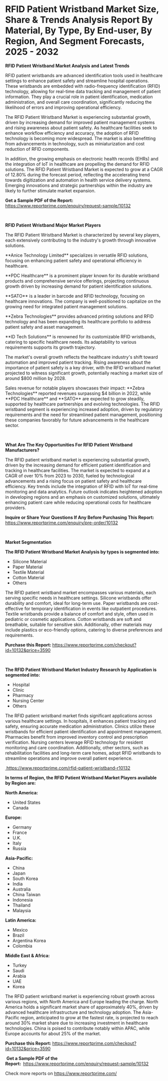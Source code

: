 <p><h1>RFID Patient Wristband Market Size, Share & Trends Analysis Report By Material, By Type, By End-user, By Region, And Segment Forecasts, 2025 - 2032</h1></p><p><strong>RFID Patient Wristband Market Analysis and Latest Trends</strong></p>
<p><p>RFID patient wristbands are advanced identification tools used in healthcare settings to enhance patient safety and streamline hospital operations. These wristbands are embedded with radio-frequency identification (RFID) technology, allowing for real-time data tracking and management of patient information. They play a crucial role in patient identification, medication administration, and overall care coordination, significantly reducing the likelihood of errors and improving operational efficiency.</p><p>The RFID Patient Wristband Market is experiencing substantial growth, driven by increasing demand for improved patient management systems and rising awareness about patient safety. As healthcare facilities seek to enhance workflow efficiency and accuracy, the adoption of RFID technology is becoming more widespread. The market is also benefitting from advancements in technology, such as miniaturization and cost reduction of RFID components.</p><p>In addition, the growing emphasis on electronic health records (EHRs) and the integration of IoT in healthcare are propelling the demand for RFID solutions. The RFID Patient Wristband Market is expected to grow at a CAGR of 12.80% during the forecast period, reflecting the accelerating trend towards digitization and automation in health service delivery systems. Emerging innovations and strategic partnerships within the industry are likely to further stimulate market expansion.</p></p>
<p><strong>Get a Sample PDF of the Report:&nbsp;</strong> <a href="https://www.reportprime.com/enquiry/request-sample/10132?utm_campaign=3088&utm_medium=2&utm_source=Github&utm_content=ia&utm_term=20032025&utm_id=rfid-patient-wristband">https://www.reportprime.com/enquiry/request-sample/10132</a></p>
<p>&nbsp;</p>
<p><strong>RFID Patient Wristband Major Market Players</strong></p>
<p><p>The RFID Patient Wristband Market is characterized by several key players, each extensively contributing to the industry's growth through innovative solutions. </p><p>**Anice Technology Limited** specializes in versatile RFID solutions, focusing on enhancing patient safety and operational efficiency in healthcare.</p><p>**PDC Healthcare** is a prominent player known for its durable wristband products and comprehensive service offerings, projecting continuous growth driven by increasing demand for patient identification solutions.</p><p>**SATO** is a leader in barcode and RFID technology, focusing on healthcare innovations. The company is well-positioned to capitalize on the growing need for integrated patient management solutions.</p><p>**Zebra Technologies** provides advanced printing solutions and RFID technology and has been expanding its healthcare portfolio to address patient safety and asset management. </p><p>**ID Tech Solutions** is renowned for its customizable RFID wristbands, catering to specific healthcare needs. Its adaptability to various requirements supports its growth trajectory.</p><p>The market's overall growth reflects the healthcare industry's shift toward automation and improved patient tracking. Rising awareness about the importance of patient safety is a key driver, with the RFID wristband market projected to witness significant growth, potentially reaching a market size of around $800 million by 2028.</p><p>Sales revenue for notable players showcases their impact: **Zebra Technologies** reported revenues surpassing $4 billion in 2022, while **PDC Healthcare** and **SATO** are expected to grow steadily, supported by healthcare partnerships and evolving technologies. The RFID wristband segment is experiencing increased adoption, driven by regulatory requirements and the need for streamlined patient management, positioning these companies favorably for future advancements in the healthcare sector.</p></p>
<p>&nbsp;</p>
<p><strong>What Are The Key Opportunities For RFID Patient Wristband Manufacturers?</strong></p>
<p><p>The RFID patient wristband market is experiencing substantial growth, driven by the increasing demand for efficient patient identification and tracking in healthcare facilities. The market is expected to expand at a CAGR of over 10% from 2023 to 2030, fueled by technological advancements and a rising focus on patient safety and healthcare efficiency. Key trends include the integration of RFID with IoT for real-time monitoring and data analytics. Future outlook indicates heightened adoption in developing regions and an emphasis on customized solutions, ultimately enhancing patient care while reducing operational costs for healthcare providers.</p></p>
<p><strong>Inquire or Share Your Questions If Any Before Purchasing This Report:</strong> <a href="https://www.reportprime.com/enquiry/pre-order/10132?utm_campaign=3088&utm_medium=2&utm_source=Github&utm_content=ia&utm_term=20032025&utm_id=rfid-patient-wristband">https://www.reportprime.com/enquiry/pre-order/10132</a></p>
<p>&nbsp;</p>
<p><strong>Market Segmentation</strong></p>
<p><strong>The RFID Patient Wristband Market Analysis by types is segmented into:</strong></p>
<p><ul><li>Silicone Material</li><li>Paper Material</li><li>Textile Material</li><li>Cotton Material</li><li>Others</li></ul></p>
<p><p>The RFID patient wristband market encompasses various materials, each serving specific needs in healthcare settings. Silicone wristbands offer durability and comfort, ideal for long-term use. Paper wristbands are cost-effective for temporary identification in events like outpatient procedures. Textile wristbands provide a balance of comfort and style, often used in pediatric or cosmetic applications. Cotton wristbands are soft and breathable, suitable for sensitive skin. Additionally, other materials may include plastics or eco-friendly options, catering to diverse preferences and requirements.</p></p>
<p><strong>Purchase this Report:&nbsp;</strong><a href="https://www.reportprime.com/checkout?id=10132&price=3590&utm_campaign=3088&utm_medium=2&utm_source=Github&utm_content=ia&utm_term=20032025&utm_id=rfid-patient-wristband">https://www.reportprime.com/checkout?id=10132&price=3590</a></p>
<p>&nbsp;</p>
<p><strong>The RFID Patient Wristband Market Industry Research by Application is segmented into:</strong></p>
<p><ul><li>Hospital</li><li>Clinic</li><li>Pharmacy</li><li>Nursing Center</li><li>Others</li></ul></p>
<p><p>The RFID patient wristband market finds significant applications across various healthcare settings. In hospitals, it enhances patient tracking and safety, ensuring accurate medication administration. Clinics utilize these wristbands for efficient patient identification and appointment management. Pharmacies benefit from improved inventory control and prescription verification. Nursing centers leverage RFID technology for resident monitoring and care coordination. Additionally, other sectors, such as rehabilitation facilities and long-term care homes, adopt RFID wristbands to streamline operations and improve overall patient experience.</p></p>
<p><a href="https://www.reportprime.com/rfid-patient-wristband-r10132?utm_campaign=3088&utm_medium=2&utm_source=Github&utm_content=ia&utm_term=20032025&utm_id=rfid-patient-wristband">&nbsp;https://www.reportprime.com/rfid-patient-wristband-r10132</a></p>
<p><strong>In terms of Region, the RFID Patient Wristband Market Players available by Region are:</strong></p>
<p>
    <p> <strong> North America: </strong>
        <ul>
            <li>United States</li>
            <li>Canada</li>
        </ul>
        </p> 
    <p> <strong> Europe: </strong>
        <ul>
            <li>Germany</li>
            <li>France</li>
            <li>U.K.</li>
            <li>Italy</li>
            <li>Russia</li>
        </ul>
        </p> 
    <p> <strong> Asia-Pacific: </strong>
        <ul>
            <li>China</li>
            <li>Japan</li>
            <li>South Korea</li>
            <li>India</li>
            <li>Australia</li>
            <li>China Taiwan</li>
            <li>Indonesia</li>
            <li>Thailand</li>
            <li>Malaysia</li>
        </ul>
        </p> 
    <p> <strong> Latin America: </strong>
        <ul>
            <li>Mexico</li>
            <li>Brazil</li>
            <li>Argentina Korea</li>
            <li>Colombia</li>
        </ul>
        </p> 
    <p> <strong> Middle East & Africa: </strong>
        <ul>
            <li>Turkey</li>
            <li>Saudi</li>
            <li>Arabia</li>
            <li>UAE</li>
            <li>Korea</li>
        </ul>
    </p>
    </p>
<p><p>The RFID patient wristband market is experiencing robust growth across various regions, with North America and Europe leading the charge. North America holds a significant market share of approximately 40%, driven by advanced healthcare infrastructure and technology adoption. The Asia-Pacific region, anticipated to grow at the fastest rate, is projected to reach around 30% market share due to increasing investment in healthcare technologies. China is poised to contribute notably within APAC, while Europe accounts for about 25% of the market.</p></p>
<p><strong>Purchase this Report: </strong><a href="https://www.reportprime.com/checkout?id=10132&price=3590&utm_campaign=3088&utm_medium=2&utm_source=Github&utm_content=ia&utm_term=20032025&utm_id=rfid-patient-wristband">https://www.reportprime.com/checkout?id=10132&price=3590</a></p>
<p>&nbsp;<strong>Get a Sample PDF of the Report:&nbsp;&nbsp;</strong><a href="https://www.reportprime.com/enquiry/request-sample/10132?utm_campaign=3088&utm_medium=2&utm_source=Github&utm_content=ia&utm_term=20032025&utm_id=rfid-patient-wristband">https://www.reportprime.com/enquiry/request-sample/10132</a></p>
<p><strong></strong></p>
<p>Check more reports on <a href="https://www.reportprime.com/?utm_campaign=3088&utm_medium=2&utm_source=Github&utm_content=ia&utm_term=20032025&utm_id=rfid-patient-wristband">https://www.reportprime.com/</a></p>